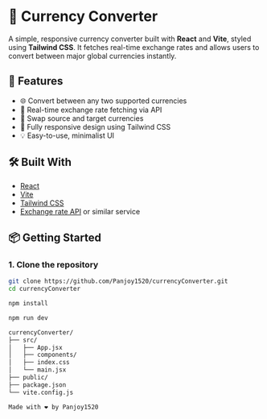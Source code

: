 # 💱 Currency Converter

A simple, responsive currency converter built with **React** and **Vite**, styled using **Tailwind CSS**. It fetches real-time exchange rates and allows users to convert between major global currencies instantly.

## 🚀 Features

- 🌐 Convert between any two supported currencies
- 📡 Real-time exchange rate fetching via API
- 🔄 Swap source and target currencies
- 📱 Fully responsive design using Tailwind CSS
- 💡 Easy-to-use, minimalist UI

## 🛠️ Built With

- [React](https://reactjs.org/)
- [Vite](https://vitejs.dev/)
- [Tailwind CSS](https://tailwindcss.com/)
- [Exchange rate API](https://exchangerate-api.com/) or similar service


## 📦 Getting Started

### 1. Clone the repository

```bash
git clone https://github.com/Panjoy1520/currencyConverter.git
cd currencyConverter

npm install

npm run dev

currencyConverter/
├── src/
│   ├── App.jsx
│   ├── components/
│   ├── index.css
│   └── main.jsx
├── public/
├── package.json
└── vite.config.js

Made with ❤️ by Panjoy1520
